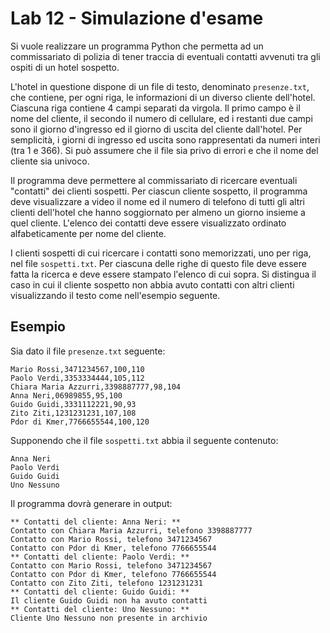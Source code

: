 # Lab 12 - Simulazione d'esame  

Si vuole realizzare un programma Python che permetta ad un commissariato di polizia di tener traccia di eventuali
contatti avvenuti tra gli ospiti di un hotel sospetto.

L'hotel in questione dispone di un file di testo, denominato `presenze.txt`, che contiene, per ogni riga, le informazioni
di un diverso cliente dell'hotel. Ciascuna riga contiene 4 campi separati da virgola. Il primo campo è il nome del
cliente, il secondo il numero di cellulare, ed i restanti due campi sono il giorno d'ingresso ed il giorno di uscita del
cliente dall'hotel. Per semplicità, i giorni di ingresso ed uscita sono rappresentati da numeri interi (tra 1 e 366). Si
può assumere che il file sia privo di errori e che il nome del cliente sia univoco.

Il programma deve permettere al commissariato di ricercare eventuali "contatti" dei clienti sospetti. Per ciascun
cliente sospetto, il programma deve visualizzare a video il nome ed il numero di telefono di tutti gli altri clienti
dell'hotel che hanno soggiornato per almeno un giorno insieme a quel cliente. L'elenco dei contatti deve essere
visualizzato ordinato alfabeticamente per nome del cliente.

I clienti sospetti di cui ricercare i contatti sono memorizzati, uno per riga, nel file `sospetti.txt`. Per ciascuna delle
righe di questo file deve essere fatta la ricerca e deve essere stampato l'elenco di cui sopra. Si distingua il caso in
cui il cliente sospetto non abbia avuto contatti con altri clienti visualizzando il testo come nell'esempio seguente.


## Esempio

Sia dato il file `presenze.txt` seguente:

    Mario Rossi,3471234567,100,110
    Paolo Verdi,3353334444,105,112
    Chiara Maria Azzurri,3398887777,98,104
    Anna Neri,06989855,95,100
    Guido Guidi,3331112221,90,93
    Zito Ziti,1231231231,107,108    
    Pdor di Kmer,7766655544,100,120

Supponendo che il file `sospetti.txt` abbia il seguente contenuto:

    Anna Neri
    Paolo Verdi
    Guido Guidi
    Uno Nessuno

Il programma dovrà generare in output:

    ** Contatti del cliente: Anna Neri: **
    Contatto con Chiara Maria Azzurri, telefono 3398887777
    Contatto con Mario Rossi, telefono 3471234567
    Contatto con Pdor di Kmer, telefono 7766655544
    ** Contatti del cliente: Paolo Verdi: **
    Contatto con Mario Rossi, telefono 3471234567
    Contatto con Pdor di Kmer, telefono 7766655544
    Contatto con Zito Ziti, telefono 1231231231
    ** Contatti del cliente: Guido Guidi: **
    Il cliente Guido Guidi non ha avuto contatti
    ** Contatti del cliente: Uno Nessuno: **
    Cliente Uno Nessuno non presente in archivio


